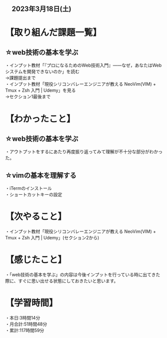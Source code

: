 ## 　2023年3月18日(土)
# 【取り組んだ課題一覧】
## ☆web技術の基本を学ぶ  
・インプット教材「『プロになるためのWeb技術入門』――なぜ，あなたはWebシステムを開発できないのか」を読む  
→課題提出まで<br>
・インプット教材「現役シリコンバレーエンジニアが教える NeoVim(VIM) + Tmux + Zsh 入門 | Udemy」を見る<br>
→セクション1最後まで
# 【わかったこと】
## ☆web技術の基本を学ぶ  
・アウトプットをするにあたり再度振り返ってみて理解が不十分な部分がわかった。
## ☆vimの基本を理解する
・iTermのインストール<br>
・ショートカットキーの設定
# 【次やること】
・インプット教材「現役シリコンバレーエンジニアが教える NeoVim(VIM) + Tmux + Zsh 入門 | Udemy」(セクション2から)
# 【感じたこと】
・「web技術の基本を学ぶ」の内容は今後インプットを行っている時に出てきた際に、すぐに思い出せる状態にしておきたいと思います。
# 【学習時間】
・本日:3時間14分<br>
・月合計:51時間48分<br>
・累計:117時間59分
